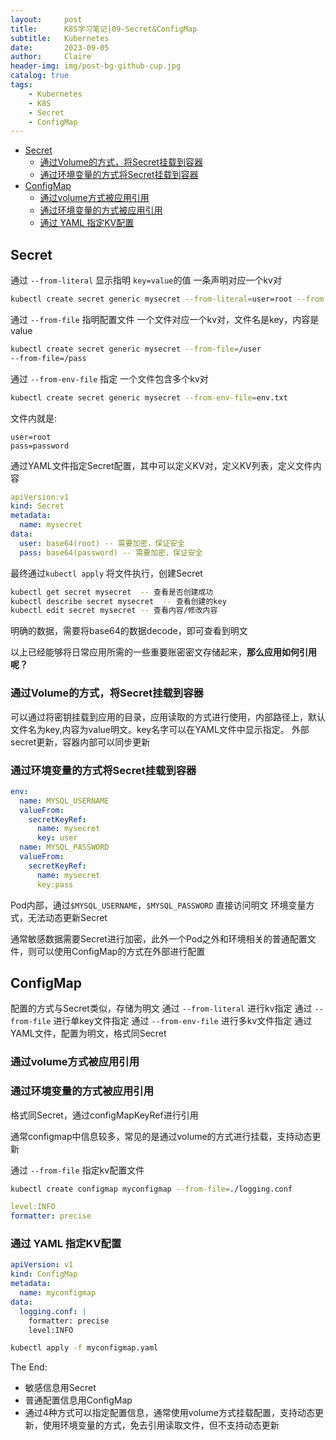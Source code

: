 ```yaml
---
layout:     post
title:      K8S学习笔记|09-Secret&ConfigMap
subtitle:   Kubernetes
date:       2023-09-05
author:     Claire
header-img: img/post-bg-github-cup.jpg
catalog: true
tags:
    - Kubernetes
    - K8S
    - Secret
    - ConfigMap
---
```


- [Secret](#secret)
  - [通过Volume的方式，将Secret挂载到容器](#通过volume的方式将secret挂载到容器)
  - [通过环境变量的方式将Secret挂载到容器](#通过环境变量的方式将secret挂载到容器)
- [ConfigMap](#configmap)
  - [通过volume方式被应用引用](#通过volume方式被应用引用)
  - [通过环境变量的方式被应用引用](#通过环境变量的方式被应用引用)
  - [通过 YAML 指定KV配置](#通过-yaml-指定kv配置)

## Secret

通过 `--from-literal` 显示指明 `key=value`的值
一条声明对应一个kv对

```bash
kubectl create secret generic mysecret --from-literal=user=root --from-literal=pass=password
```

通过 `--from-file` 指明配置文件
一个文件对应一个kv对，文件名是key，内容是value

```bash
kubectl create secret generic mysecret --from-file=/user
--from-file=/pass
```

通过 `--from-env-file` 指定
一个文件包含多个kv对

```bash
kubectl create secret generic mysecret --from-env-file=env.txt
```

文件内就是:

```text
user=root
pass=password
```

通过YAML文件指定Secret配置，其中可以定义KV对，定义KV列表，定义文件内容

```yml
apiVersion:v1
kind: Secret
metadata:
  name: mysecret
data:
  user: base64(root) -- 需要加密，保证安全
  pass: base64(password) -- 需要加密，保证安全
```

最终通过`kubectl apply` 将文件执行，创建Secret

```bash
kubectl get secret mysecret  -- 查看是否创建成功
kubectl describe secret mysecret  -- 查看创建的key
kubectl edit secret mysecret -- 查看内容/修改内容
```

明确的数据，需要将base64的数据decode，即可查看到明文

以上已经能够将日常应用所需的一些重要账密密文存储起来，**那么应用如何引用呢？**

### 通过Volume的方式，将Secret挂载到容器

可以通过将密钥挂载到应用的目录，应用读取的方式进行使用，内部路径上，默认文件名为key,内容为value明文。key名字可以在YAML文件中显示指定。
外部secret更新，容器内部可以同步更新

### 通过环境变量的方式将Secret挂载到容器

```yml
env:
  name: MYSQL_USERNAME
  valueFrom:
    secretKeyRef:
      name: mysecret
      key: user
  name: MYSQL_PASSWORD
  valueFrom:
    secretKeyRef:
      name: mysecret
      key:pass
```

Pod内部，通过`$MYSQL_USERNAME`，`$MYSQL_PASSWORD` 直接访问明文
环境变量方式，无法动态更新Secret

通常敏感数据需要Secret进行加密，此外一个Pod之外和环境相关的普通配置文件，则可以使用ConfigMap的方式在外部进行配置

## ConfigMap

配置的方式与Secret类似，存储为明文
通过 `--from-literal` 进行kv指定
通过 `--from-file` 进行单key文件指定
通过 `--from-env-file` 进行多kv文件指定
通过YAML文件，配置为明文，格式同Secret

### 通过volume方式被应用引用

### 通过环境变量的方式被应用引用

格式同Secret，通过configMapKeyRef进行引用

通常configmap中信息较多，常见的是通过volume的方式进行挂载，支持动态更新

通过 `--from-file` 指定kv配置文件

```bash
kubectl create configmap myconfigmap --from-file=./logging.conf
```

```yml
level:INFO
formatter: precise
```

### 通过 YAML 指定KV配置

```yml
apiVersion: v1
kind: ConfigMap
metadata:
  name: myconfigmap
data:
  logging.conf: |
    formatter: precise
    level:INFO
```

```bash
kubectl apply -f myconfigmap.yaml
```

The End:

- 敏感信息用Secret
- 普通配置信息用ConfigMap
- 通过4种方式可以指定配置信息，通常使用volume方式挂载配置，支持动态更新，使用环境变量的方式，免去引用读取文件，但不支持动态更新
